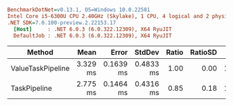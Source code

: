 ``` ini

BenchmarkDotNet=v0.13.1, OS=Windows 10.0.22581
Intel Core i5-6300U CPU 2.40GHz (Skylake), 1 CPU, 4 logical and 2 physical cores
.NET SDK=7.0.100-preview.2.22153.17
  [Host]     : .NET 6.0.3 (6.0.322.12309), X64 RyuJIT
  DefaultJob : .NET 6.0.3 (6.0.322.12309), X64 RyuJIT


```
|            Method |     Mean |     Error |    StdDev | Ratio | RatioSD |     Gen 0 | Allocated |
|------------------ |---------:|----------:|----------:|------:|--------:|----------:|----------:|
| ValueTaskPipeline | 3.329 ms | 0.1639 ms | 0.4833 ms |  1.00 |    0.00 | 1988.2813 |      3 MB |
|      TaskPipeline | 2.775 ms | 0.1464 ms | 0.4316 ms |  0.85 |    0.18 | 1988.2813 |      3 MB |
